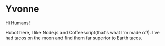 # Yvonne

Hi Humans!

Hubot here, I like Node.js and Coffeescript(that's what I'm made of!).
I've had tacos on the moon and find them far superior to Earth tacos. 
